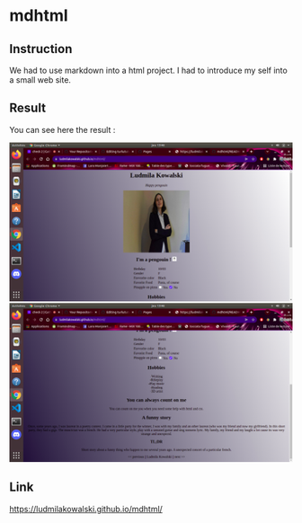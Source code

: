 # mdhtml

## Instruction

We had to use markdown into a html project. I had to introduce my self into a small web site.

## Result

You can see here the result : 

![Image](./images/site.png)
![Image](./images/site3.png)

## Link 

https://ludmilakowalski.github.io/mdhtml/
